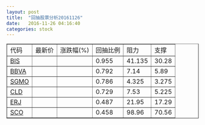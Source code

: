 ```yaml
---
layout: post
title:  "回抽股票分析20161126"
date:   2016-11-26 04:16:40
categories: stock
---
```

<script type="text/javascript">
var stockList = []
stockList.push('gb_bis');
stockList.push('gb_bbva');
stockList.push('gb_sgmo');
stockList.push('gb_cld');
stockList.push('gb_erj');
stockList.push('gb_sco');
</script>
<table border="1">
 <tr>
 <td>代码</td>
 <td>最新价</td>
 <td>涨跌幅(%)</td>
 <td>回抽比例</td>
 <td>阻力</td>
 <td>支撑</td>
</tr>
  <tr id="bis">
  <td><a href="http://stock.finance.sina.com.cn/usstock/quotes/BIS.html" target="_blank">BIS</a></td><td></td><td></td><td>0.955</td><td>41.135</td><td>30.28</td></tr>
  <tr id="bbva">
  <td><a href="http://stock.finance.sina.com.cn/usstock/quotes/BBVA.html" target="_blank">BBVA</a></td><td></td><td></td><td>0.792</td><td>7.14</td><td>5.89</td></tr>
  <tr id="sgmo">
  <td><a href="http://stock.finance.sina.com.cn/usstock/quotes/SGMO.html" target="_blank">SGMO</a></td><td></td><td></td><td>0.786</td><td>4.325</td><td>3.275</td></tr>
  <tr id="cld">
  <td><a href="http://stock.finance.sina.com.cn/usstock/quotes/CLD.html" target="_blank">CLD</a></td><td></td><td></td><td>0.729</td><td>7.53</td><td>5.225</td></tr>
  <tr id="erj">
  <td><a href="http://stock.finance.sina.com.cn/usstock/quotes/ERJ.html" target="_blank">ERJ</a></td><td></td><td></td><td>0.487</td><td>21.95</td><td>17.29</td></tr>
  <tr id="sco">
  <td><a href="http://stock.finance.sina.com.cn/usstock/quotes/SCO.html" target="_blank">SCO</a></td><td></td><td></td><td>0.458</td><td>98.96</td><td>70.56</td></tr>
</table>
